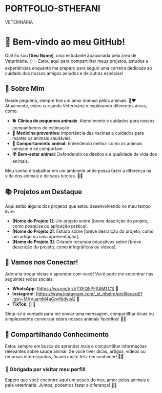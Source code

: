 # PORTFOLIO-STHEFANI
VETERINÁRIA

# 🐾 Bem-vindo ao meu GitHub!

Olá! Eu sou **[Seu Nome]**, uma estudante apaixonada pela área de Veterinária. 🩺✨ Estou aqui para compartilhar meus projetos, estudos e experiências enquanto me preparo para seguir uma carreira dedicada ao cuidado dos nossos amigos peludos e de outras espécies!

## 🌱 Sobre Mim

Desde pequena, sempre tive um amor imenso pelos animais. 🐶❤️ Atualmente, estou cursando Veterinária e explorando diferentes áreas, como:

- 🐕 **Clínica de pequenos animais**: Atendimento e cuidados para nossos companheiros de estimação.
- 🐾 **Medicina preventiva**: Importância das vacinas e cuidados para manter os animais saudáveis.
- 🦜 **Comportamento animal**: Entendendo melhor como os animais pensam e se comportam.
- 🌍 **Bem-estar animal**: Defendendo os direitos e a qualidade de vida dos animais.

Meu sonho é trabalhar em um ambiente onde possa fazer a diferença na vida dos animais e de seus tutores. 🌈💕

## 📚 Projetos em Destaque

Aqui estão alguns dos projetos que estou desenvolvendo no meu tempo livre:

- **[Nome do Projeto 1]**: Um projeto sobre [breve descrição do projeto, como pesquisa ou aplicação prática].
- **[Nome do Projeto 2]**: Estudo sobre [breve descrição do projeto, como um artigo ou uma apresentação].
- **[Nome do Projeto 3]**: Criando recursos educativos sobre [breve descrição do projeto, como infográficos ou vídeos].

## 🤝 Vamos nos Conectar!

Adoraria trocar ideias e aprender com você! Você pode me encontrar nas seguintes redes sociais:

- **WhatsApp**: [https://wa.me/qr/VYXFQ5PFSAMTC1] 📱
- **Instagram**: [https://www.instagram.com/_st_ribeiro/profilecard/?igsh=MXVuamM4aGpvNjdybA] 📸
- **TikTok**: [] 🎵

Sinta-se à vontade para me enviar uma mensagem, compartilhar dicas ou simplesmente conversar sobre nossos animais favoritos! 🐾💬

## 🐶 Compartilhando Conhecimento

Estou sempre em busca de aprender mais e compartilhar informações relevantes sobre saúde animal. Se você tiver dicas, artigos, vídeos ou recursos interessantes, ficarei muito feliz em conhecer! 📖💡

### 💖 Obrigada por visitar meu perfil!

Espero que você encontre aqui um pouco do meu amor pelos animais e pela veterinária. Juntos, podemos fazer a diferença! 🌟🐾
